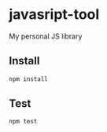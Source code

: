 # javasript-tool

My personal JS library

## Install
```sh
npm install
```

## Test
```sh
npm test
```
